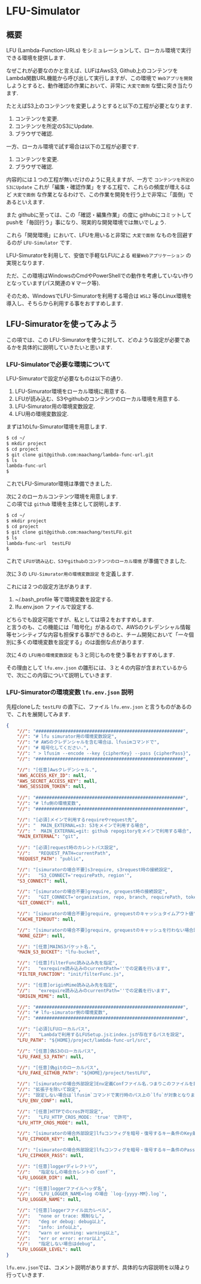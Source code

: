 # LFU-Simulator

## 概要

LFU (Lambda-Function-URLs) をシミュレーションして、ローカル環境で実行できる環境を提供します.

なぜこれが必要なのかと言えば、LUFはAwsS3, Github上のコンテンツを Lambda関数URL機能から呼び出して実行しますが、この環境で `Webアプリを開発` しようとすると、動作確認の作業において、非常に `大変で面倒` な壁に突き当たります.

たとえばS3上のコンテンツを変更しようとすると以下の工程が必要となります.

1. コンテンツを変更.
2. コンテンツを所定のS3にUpdate.
3. ブラウザで確認.

一方、ローカル環境で試す場合は以下の工程が必要です.

1. コンテンツを変更.
2. ブラウザで確認.

内容的には１つの工程が無いだけのように見えますが、一方で `コンテンツを所定のS3にUpdate` これが「編集・確認作業」をする工程で、これらの頻度が増えるほど `大変で面倒` な作業となるわけで、この作業を開発を行う上で非常に「面倒」であるといえます.

また githubに至っては、この「確認・編集作業」の度に githubにコミットしてpushを「毎回行う」事になり、現実的な開発環境では無いでしょう.

これら「開発環境」において、LFUを用いると非常に `大変で面倒` なものを回避するのが `LFU-Simulator` です.

LFU-Simuratorを利用して、安価で手軽なLFUによる `軽量Webアプリケーション` の実現となります.

ただ、この環境はWindowsのCmdやPowerShellでの動作を考慮していない作りとなっています(パス関連の￥マーク等).

そのため、WindowsでLFU-Simuratorを利用する場合は `WSL2` 等のLinux環境を導入し、そちらから利用する事をおすすめします.

## LFU-Simuratorを使ってみよう

この項では、この LFU-Simuratorを使うに対して、どのような設定が必要であるかを具体的に説明していきたいと思います.

### LFU-Simulatorで必要な環境について

LFU-Simuratorで設定が必要なものは以下の通り.

1. LFU-Simurator環境をローカル環境に用意する.
2. LFUが読み込む、S3やgithubのコンテンツのローカル環境を用意する.
3. LFU-Simurator用の環境変数設定.
4. LFU用の環境変数設定.

まずは1のLfu-Simurator環境を用意します.

~~~sh
$ cd ~/
$ mkdir project
$ cd project
$ git clone git@github.com:maachang/lambda-func-url.git
$ ls
lambda-func-url
$
~~~

これでLFU-Simurator環境は準備できました.

次に２のローカルコンテンツ環境を用意します.<br>
この項では `github` 環境を主体として説明します.

~~~sh
$ cd ~/
$ mkdir project
$ cd project
$ git clone git@github.com:maachang/testLFU.git
$ ls
lambda-func-url  testLFU
$
~~~

これで `LFUが読み込む、S3やgithubのコンテンツのローカル環境` が準備できました.

次に３の `LFU-Simurator用の環境変数設定` を定義します.

これには２つの設定方法があります.

1. ~/.bash_profile 等で環境変数を設定する.
2. lfu.env.json ファイルで設定する.

どちらでも設定可能ですが、私としては項２をおすすめします.<br>
と言うのも、この機能には「暗号化」があるので、AWSのクレデンシャル情報等センシティブな内容も担保する事ができるのと、チーム開発において「一々個別に多くの環境変数を設定する」のは面倒な点があります.

次に４の `LFU用の環境変数設定` も３と同じものを使う事をおすすめします.

その理由として `lfu.env.json` の雛形には、３と４の内容が含まれているからで、次にこの内容について説明していきます.

### LFU-Simuratorの環境変数 `lfu.env.json` 説明

先程cloneした `testLFU` の直下に、ファイル `lfu.env.json` と言うものがあるので、これを展開してみます.

~~~json
{
    "//": "#######################################################",
    "//": "# lfu simurator用の環境変数設定",
    "//": "# AWSのクレデンシャルを含む場合は、lfusimコマンドで",
    "//": "# 暗号化してください.",
    "//": " > lfusim --encode --key {cipherKey} --pass {cipherPass}",
    "//": "#######################################################",

    "//": "[任意]Awsクレデンシャル.",
    "AWS_ACCESS_KEY_ID": null,
    "AWS_SECRET_ACCESS_KEY": null,
    "AWS_SESSION_TOKEN": null,
    
    "//": "#######################################################",
    "//": "# lfu側の環境変数",
    "//": "#######################################################",

    "//": "[必須]メインで利用するrequireやrequest先",
    "//": "  MAIN_EXTERNAL=s3: S3をメインで利用する場合",
    "//": "  MAIN_EXTERNAL=git: github repogitoryをメインで利用する場合",
    "MAIN_EXTERNAL": "git",
    
    "//": "[必須]request時のカレントパス設定",
    "//":   "REQUEST_PATH=currentPath",
    "REQUEST_PATH": "public",

    "//": "[simuratorの場合不要]s3require, s3request時の接続設定",
    "//":   "S3_CONNECT='requirePath, region'",
    "S3_CONNECT": null,

    "//": "[simuratorの場合不要]grequire, grequest時の接続設定",
    "//":   "GIT_CONNECT='organization, repo, branch, requirePath, token'",
    "GIT_CONNECT": null,

    "//": "[simuratorの場合不要]grequire, grequestのキャッシュタイムアウト値",
    "CACHE_TIMEOUT": null,

    "//": "[simuratorの場合不要]grequire, grequestのキャッシュを行わない場合設定します",
    "NONE_GZIP": null,

    "//": "[任意]MAINS3バケット名.",
    "MAIN_S3_BUCKET": "lfu-bucket",

    "//": "[任意]filterFunc読み込み先を指定",
    "//":   "exrequire読み込みのcurrentPath=''での定義を行います",
    "FILTER_FUNCTION": "init/filterFunc.js",

    "//": "[任意]originMime読み込み先を指定",
    "//":   "exrequire読み込みのcurrentPath=''での定義を行います",
    "ORIGIN_MIME": null,

    "//": "#######################################################",
    "//": "# lfu-simurator側の環境変数",
    "//": "#######################################################",

    "//": "[必須]LFUローカルパス",
    "//":   "Lambdaで利用するLFUSetup.jsとindex.jsが存在するパスを設定",
    "LFU_PATH": "${HOME}/project/lambda-func-url/src",

    "//": "[任意]偽S3のローカルパス",
    "LFU_FAKE_S3_PATH": null,

    "//": "[任意]偽gitのローカルパス",
    "LFU_FAKE_GITHUB_PATH": "${HOME}/project/testLFU",

    "//": "[simuratorの場合外部設定]Env定義Confファイル名.つまりこのファイルを指定します",
    "//": "拡張子を除いて設定",
    "//": "設定しない場合は`lfusim`コマンドで実行時のパス上の`lfu`が対象となります",
    "LFU_ENV_CONF": null,

    "//": "[任意]HTTPでのcros許可設定",
    "//":   "LFU_HTTP_CROS_MODE: 'true' で許可",
    "LFU_HTTP_CROS_MODE": null,

    "//": "[simuratorの場合外部設定]lfuコンフィグを暗号・復号するキー条件のKey条件",
    "LFU_CIPHOER_KEY": null,

    "//": "[simuratorの場合外部設定]lfuコンフィグを暗号・復号するキー条件のPass条件",
    "LFU_CIPHOER_PASS": null,

    "//": "[任意]loggerディレクトリ",
    "//":   "指定なしの場合カレントの`conf`",
    "LFU_LOGGER_DIR": null,

    "//": "[任意]loggerファイルヘッダ名",
    "//":   "LFU_LOGGER_NAME=log の場合 `log-{yyyy-MM}.log`",
    "LFU_LOGGER_NAME": null,

    "//": "[任意]loggerファイル出力レベル",
    "//":   "none or trace: 規制なし",
    "//":   "deg or debug: debug以上",
    "//":   "info: info以上",
    "//":   "warn or warning: warning以上",
    "//":   "err or error: error以上",
    "//":   "指定しない場合はdebug",
    "LFU_LOGGER_LEVEL": null
}
~~~

`lfu.env.json`では、コメント説明がありますが、具体的な内容説明を以降より行っていきます.


